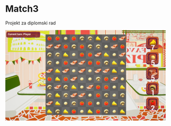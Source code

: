 # Match3
 Projekt za diplomski rad

![](https://github.com/nivuckovic/Match3/blob/main/diplomski_slika_ingame.png)
